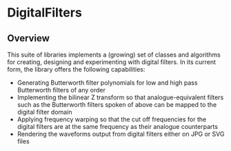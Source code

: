 # DigitalFilters
## Overview
This suite of libraries implements a (growing) set of classes and algorithms for creating, 
designing and experimenting with digital filters. In its current form, the library offers
the following capabilities:
- Generating Butterworth filter polynomials for low and high pass Butterworth filters of any order
- Implementing the bilinear Z transform so that analogue-equivalent filters such as the Butterworth
  filters spoken of above can be mapped to the digital filter domain
- Applying frequency warping so that the cut off frequencies for the digital filters are at the same
  frequency as their analogue counterparts
- Rendering the waveforms output from digital filters either on JPG or SVG files
